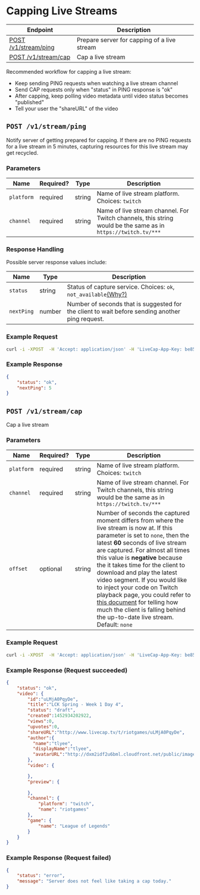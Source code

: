 # Capping Live Streams

| Endpoint | Description |
| ---- | --------------- |
| [POST /v1/stream/ping](/v1/stream.md#ping) | Prepare server for capping of a live stream |
| [POST /v1/stream/cap](/v1/stream.md#cap) | Cap a live stream |

Recommended workflow for capping a live stream:

- Keep sending PING requests when watching a live stream channel
- Send CAP requests only when "status" in PING response is "ok"
- After capping, keep polling video metadata until video status becomes "published"
- Tell your user the "shareURL" of the video 

## `POST /v1/stream/ping`

Notify server of getting prepared for capping. If there are no PING requests for a live stream in 5 minutes, capturing resources for this live stream may get recycled.

### Parameters

<table>
    <thead>
        <tr>
            <th>Name</th>
            <th>Required?</th>
            <th width="50">Type</th>
            <th width=100%>Description</th>
        </tr>
    </thead>
    <tbody>
        <tr>
            <td><code>platform</code></td>
            <td>required</td>
            <td>string</td>
            <td>Name of live stream platform. Choices: <code>twitch</code></td>
        </tr>
        <tr>
            <td><code>channel</code></td>
            <td>required</td>
            <td>string</td>
            <td>Name of live stream channel. For Twitch channels, this string would be the same as in <code>https://twitch.tv/***</code></td>
        </tr>
    </tbody>
</table>

### Response Handling

Possible server response values include:

<table>
    <thead>
        <tr>
            <th>Name</th>
            <th width="50">Type</th>
            <th width=100%>Description</th>
        </tr>
    </thead>
    <tbody>
        <tr>
            <td><code>status</code></td>
            <td>string</td>
            <td>Status of capture service. Choices: <code>ok</code>, <code>not_available</code><a href="/v1/faq.md" target="_self">(Why?)</a></td>
        </tr>
        <tr>
            <td><code>nextPing</code></td>
            <td>number</td>
            <td>Number of seconds that is suggested for the client to wait before sending another ping request.</td>
        </tr>
    </tbody>
</table>

### Example Request

```bash
curl -i -XPOST  -H 'Accept: application/json' -H 'LiveCap-App-Key: be85d651-95f3-4d2d-b587-2e86b39ab142' -H 'LiveCap-Access-Token: c77ca215-8a83-4888-afe4-06d53034e4c8' -H 'Origin: https://foo.bar' -H 'Content-Type: application/x-www-form-urlencoded' -d 'platform=twitch&channel=riotgames' 'https://api.livecap.tv/v1/stream/ping'
```

### Example Response

```json
{
	"status": "ok",
    "nextPing": 5
}
```

## `POST /v1/stream/cap`

Cap a live stream

### Parameters

<table>
    <thead>
        <tr>
            <th>Name</th>
            <th>Required?</th>
            <th width="50">Type</th>
            <th width=100%>Description</th>
        </tr>
    </thead>
    <tbody>
        <tr>
            <td><code>platform</code></td>
            <td>required</td>
            <td>string</td>
            <td>Name of live stream platform. Choices: <code>twitch</code></td>
        </tr>
        <tr>
            <td><code>channel</code></td>
            <td>required</td>
            <td>string</td>
            <td>Name of live stream channel. For Twitch channels, this string would be the same as in <code>https://twitch.tv/***</code></td>
        </tr>
        <tr>
            <td><code>offset</code></td>
            <td>optional</td>
            <td>string</td>
            <td>Number of seconds the captured moment differs from where the live stream is now at. If this parameter is set to <code>none</code>, then the latest <b>60</b> seconds of live stream are captured. For almost all times this value is <b>negative</b> because the it takes time for the client to download and play the latest video segment. If you would like to inject your code on Twitch playback page, you could refer to <a href="/v1/twitch_player_offset.md" target="_self">this document</a> for telling how much the client is falling behind the up-to-date live stream. Default: <code>none</code></td>
        </tr>
    </tbody>
</table>

### Example Request

```bash
curl -i -XPOST  -H 'Accept: application/json' -H 'LiveCap-App-Key: be85d651-95f3-4d2d-b587-2e86b39ab142' -H 'LiveCap-Access-Token: c77ca215-8a83-4888-afe4-06d53034e4c8' -H 'Origin: https://foo.bar' -H 'Content-Type: application/x-www-form-urlencoded' -d 'platform=twitch&channel=riotgames&offset=-15' 'https://api.livecap.tv/v1/stream/cap'
```

### Example Response (Request succeeded)

```json
{
	"status": "ok",
    "video": {  
        "id":"uLMjA0PqyDe",
        "title":"LCK Spring - Week 1 Day 4",
        "status": "draft",
        "created":1452934202922,
        "views":0,
        "upvotes":0,
        "shareURL":"http://www.livecap.tv/t/riotgames/uLMjA0PqyDe",
        "author":{  
          "name":"tlyee",
          "displayName":"tlyee",
          "avatarURL":"http://dxm2idf2u6bml.cloudfront.net/public/images/profile.jpg"
        },
        "video": {

        },
        "preview": {
            
        },
        "channel": {
            "platform": "twitch",
            "name": "riotgames"
        },
        "game": {
            "name": "League of Legends"
        }
    }
}
```

### Example Response (Request failed)

```json
{
    "status": "error",
    "message": "Server does not feel like taking a cap today."
}
```
